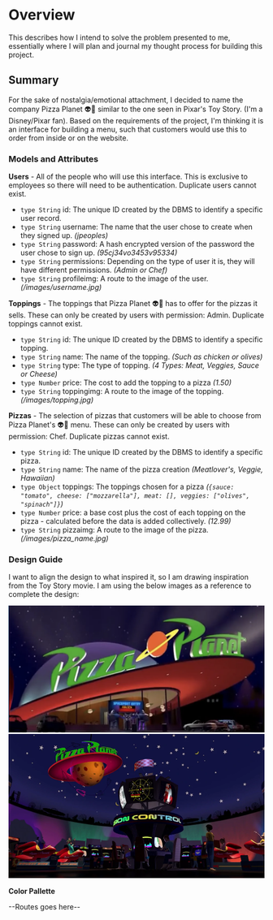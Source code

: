 # Overview
This describes how I intend to solve the problem presented to me, essentially where I will plan and journal my thought process for building this project. 

## Summary
For the sake of nostalgia/emotional attachment, I decided to name the company Pizza Planet :alien::pizza: similar to the one seen in Pixar's Toy Story. (I'm a Disney/Pixar fan). Based on the requirements of the project, I'm thinking it is an interface for building a menu, such that customers would use this to order from inside or on the website.

### Models and Attributes

**Users** - All of the people who will use this interface. This is exclusive to employees so there will need to be authentication. Duplicate users cannot exist. 
- `type String` id: The unique ID created by the DBMS to identify a specific user record. 
- `type String` username: The name that the user chose to create when they signed up. *(jpeoples)* 
- `type String` password: A hash encrypted version of the password the user chose to sign up. *(95cj34vo3453v95334)* 
- `type String` permissions: Depending on the type of user it is, they will have different permissions. *(Admin or Chef)* 
- `type String` profileimg: A route to the image of the user. *(/images/username.jpg)* 

**Toppings** - The toppings that Pizza Planet :alien::pizza: has to offer for the pizzas it sells. These can only be created by users with permission: Admin. Duplicate toppings cannot exist. 
- `type String` id: The unique ID created by the DBMS to identify a specific topping.
- `type String` name: The name of the topping. *(Such as chicken or olives)* 
- `type String` type: The type of topping. *(4 Types: Meat, Veggies, Sauce or Cheese)* 
- `type Number` price: The cost to add the topping to a pizza *(1.50)* 
- `type String` toppingimg: A route to the image of the topping. *(/images/topping.jpg)*  

**Pizzas** - The selection of pizzas that customers will be able to choose from Pizza Planet's :alien::pizza: menu. These can only be created by users with permission: Chef. Duplicate pizzas cannot exist. 
- `type String` id: The unique ID created by the DBMS to identify a specific pizza. 
- `type String` name: The name of the pizza creation *(Meatlover's, Veggie, Hawaiian)* 
- `type Object` toppings: The toppings chosen for a pizza *(`{sauce: "tomato", cheese: ["mozzarella"], meat: [], veggies: ["olives", "spinach"]}`)* 
- `type Number` price: a base cost plus the cost of each topping on the pizza - calculated before the data is added collectively. *(12.99)* 
- `type String` pizzaimg: A route to the image of the pizza. *(/images/pizza_name.jpg)*

### Design Guide
I want to align the design to what inspired it, so I am drawing inspiration from the Toy Story movie. I am using the below images as a reference to complete the design:

![alt text](./Images/Pizza-Planet-img.png) ![alt text](./Images/Pizza_Planet_inside.webp) 

**Color Pallette**



--Routes goes here--